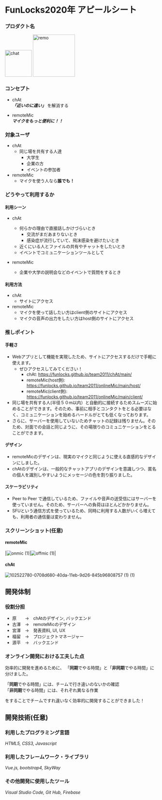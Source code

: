 # FunLocks2020年 アピールシート

### プロダクト名
<img width="88" alt="chat" src="https://user-images.githubusercontent.com/68597660/102678576-ca79cf80-41ec-11eb-803c-ef375d0dfd85.png">
<img width="139" alt="remo" src="https://user-images.githubusercontent.com/68597660/102678582-ce0d5680-41ec-11eb-81a0-c40d423d0559.png">


### コンセプト

- chAt  
 ***「近いのに遠い」*** を解消する
 
- remoteMic  
 ***マイクをもっと便利に！！***

### 対象ユーザ
- chAt
	- 同じ場を共有する人達
		- 大学生
		- 企業の方
		- イベントの参加者
- remoteMic
	- マイクを使う人なら**誰でも！**

### どうやって利用するか

#### 利用シーン
- chAt
	 - 何らかの理由で直接話しかけづらいとき
		 - 交流がまだあまりないとき
		 - 感染症が流行していて、飛沫感染を避けたいとき
	 - 近くにいる人とファイルの共有やチャットをしたいとき
	 - イベントでコミュニケーションツールとして

- remoteMic
  - 企業や大学の説明会などのイベントで質問をするとき
#### 利用方法
- chAt
	- サイトにアクセス
- remoteMic
	- マイクを使って話したい方はclient側のサイトにアクセス
	- マイクの音声の出力をしたい方はhost側のサイトにアクセス


### 推しポイント  
#### 手軽さ
- Webアプリとして機能を実現したため、サイトにアクセスするだけで手軽に使えます。
	- ぜひアクセスしてみてください！
		- chAt: https://funlocks.github.io/team2011/chAt/main/
		- remoteMic(host側): https://funlocks.github.io/team2011/onlineMic/main/host/
		- remoteMic(client側): https://funlocks.github.io/team2011/onlineMic/main/client/
- 同じ場を共有する人(半径５０m以内）と自動的に接続するためスムーズに始めることができます。そのため、事前に相手とコンタクトをとる必要はなく、コミュニケーションを始めるハードルがとても低くなっております。
- さらに、サーバーを使用していないためチャットの記録は残りません。そのため、対面での会話と同じように、その場限りのコミュニケーションをとることができます。
#### デザイン
- remoteMicのデザインは、現実のマイクと同じように使える直感的なデザインにしました。 
- chAtのデザインは、一般的なチャットアプリのデザインを意識しつつ、匿名の個人を識別しやすいようにメッセージの色を割り振りました。
#### スケーラビリティ
- Peer to Peer で通信しているため、ファイルや音声の送受信にはサーバーを使っていません。そのため、サーバーへの負荷はほとんどかかりません。
- SFUという通信方式を使っているため、同時に利用する人数がいくら増えても、利用者の通信量は変わりません。


### スクリーンショット(任意)
#### remoteMic
|![onmic (1)](https://user-images.githubusercontent.com/68597660/102677831-b54e7200-41e7-11eb-9346-30eedf4615e3.png)|![offmic (1)](https://user-images.githubusercontent.com/68597660/102677834-b8496280-41e7-11eb-8ad5-208454e15a8a.png)|  
#### chAt
![102522780-0708d680-40da-11eb-9d26-845b96808757 (1) (1)](https://user-images.githubusercontent.com/68597660/102678069-4d009000-41e9-11eb-93f9-6fbf61bf8f98.png)


## 開発体制
### 役割分担
- 原　　->　chAtのデザイン, バックエンド
- 古澤　->　remoteMicのデザイン
- 宮澤　->　発表資料, UI, UX
- 福留　->　プロジェクトマネージャー
- 源平　->　バックエンド

### オンライン開発における工夫した点
効率的に開発を進めるために、
「**同期**でやる時間」と「**非同期**でやる時間」に分けました。

「**同期**でやる時間」には、チームで行き違いのないかの確認  
「**非同期**でやる時間」には、それぞれ異なる作業  

をすることでチームですれ違いなく効率的に開発することができました！

## 開発技術(任意)
### 利用したプログラミング言語
*HTML5, CSS3, Javascript*

### 利用したフレームワーク・ライブラリ
*Vue.js, bootstrap4, SkyWay*

### その他開発に使用したツール
*Visual Studio Code, Git Hub, Firebase*
